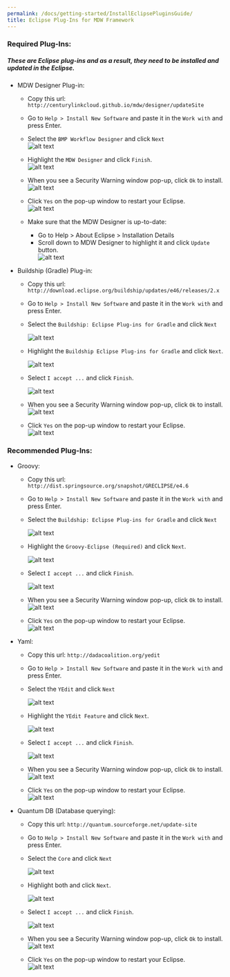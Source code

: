 ```yaml
---
permalink: /docs/getting-started/InstallEclipsePluginsGuide/
title: Eclipse Plug-Ins for MDW Framework
---
```


### Required Plug-Ins: 

##### These are Eclipse plug-ins and as a result, they need to be installed and updated in the Eclipse.  
   - MDW Designer Plug-in:
     - Copy this url: `http://centurylinkcloud.github.io/mdw/designer/updateSite`
     - Go to `Help > Install New Software` and paste it in the `Work with` and press Enter.
     - Select the `BMP Workflow Designer` and click `Next`        
       ![alt text](../images/designerPlugin.png "designerPlugin")
       
     - Highlight the `MDW Designer` and click `Finish`.   
       ![alt text](../images/designerPlugin2.png "designerPlugin2")
       
     - When you see a Security Warning window pop-up, click `Ok` to install.       
       ![alt text](../images/securityWarning.png "securityWarning")
       
     - Click `Yes` on the pop-up window to restart your Eclipse.   
       ![alt text](../images/restartEclipse.png "restartEclipse")  
       
     - Make sure that the MDW Designer is up-to-date:
       - Go to Help > About Eclipse > Installation Details 
       - Scroll down to MDW Designer to highlight it and click `Update` button.   
         ![alt text](../images/mdwDesignerUpdate.png "mdwDesignerUpdate")
   
   - Buildship (Gradle) Plug-in: 
     - Copy this url: `http://download.eclipse.org/buildship/updates/e46/releases/2.x`
     - Go to `Help > Install New Software` and paste it in the `Work with` and press Enter.
     - Select the `Buildship: Eclipse Plug-ins for Gradle` and click `Next`   
     
       ![alt text](../images/gradlePlugin.png "gradlePlugin")  
       
     - Highlight the `Buildship Eclipse Plug-ins for Gradle` and click `Next`.     
     
       ![alt text](../images/gradlePlugin2.png "gradlePlugin2")   
       
     - Select `I accept ...` and click `Finish`.      
     
       ![alt text](../images/gradlePlugin3.png "gradlePlugin3")   
       
     - When you see a Security Warning window pop-up, click `Ok` to install.       
       ![alt text](../images/securityWarning.png "securityWarning")
       
     - Click `Yes` on the pop-up window to restart your Eclipse.   
       ![alt text](../images/restartEclipse.png "restartEclipse")  
       
### Recommended Plug-Ins: 
   - Groovy: 
     - Copy this url: `http://dist.springsource.org/snapshot/GRECLIPSE/e4.6`
     - Go to `Help > Install New Software` and paste it in the `Work with` and press Enter.
     - Select the `Buildship: Eclipse Plug-ins for Gradle` and click `Next`   
     
       ![alt text](../images/groovyPlugin.png "groovyPlugin")  
       
     - Highlight the `Groovy-Eclipse (Required)` and click `Next`.     
     
       ![alt text](../images/groovyPlugin2.png "groovyPlugin2")   
       
     - Select `I accept ...` and click `Finish`.      
     
       ![alt text](../images/groovyPlugin3.png "groovyPlugin3")   
       
     - When you see a Security Warning window pop-up, click `Ok` to install.       
       ![alt text](../images/securityWarning.png "securityWarning")
       
     - Click `Yes` on the pop-up window to restart your Eclipse.   
       ![alt text](../images/restartEclipse.png "restartEclipse")       
          
   - Yaml: 
     - Copy this url: `http://dadacoalition.org/yedit`
     - Go to `Help > Install New Software` and paste it in the `Work with` and press Enter.
     - Select the `YEdit` and click `Next`   
     
       ![alt text](../images/yamlPlugin.png "yamlPlugin")  
       
     - Highlight the `YEdit Feature` and click `Next`.     
     
       ![alt text](../images/yamlPlugin2.png "yamlPluginn2")   
       
     - Select `I accept ...` and click `Finish`.      
     
       ![alt text](../images/yamlPlugin3.png "yamlPlugin3")   
       
     - When you see a Security Warning window pop-up, click `Ok` to install.       
       ![alt text](../images/securityWarning.png "securityWarning")
       
     - Click `Yes` on the pop-up window to restart your Eclipse.   
       ![alt text](../images/restartEclipse.png "restartEclipse")  

   - Quantum DB (Database querying):           
     
     - Copy this url: `http://quantum.sourceforge.net/update-site`
     - Go to `Help > Install New Software` and paste it in the `Work with` and press Enter.
     - Select the `Core` and click `Next`   
     
       ![alt text](../images/quantumDBPlugin.png "quantumDBPlugin")  
       
     - Highlight both and click `Next`.     
     
       ![alt text](../images/quantumDBPlugin2.png "quantumDBPlugin2")   
       
     - Select `I accept ...` and click `Finish`.      
     
       ![alt text](../images/quantumDBPlugin3.png "quantumDBPlugin3")   
       
     - When you see a Security Warning window pop-up, click `Ok` to install.       
       ![alt text](../images/securityWarning.png "securityWarning")
       
     - Click `Yes` on the pop-up window to restart your Eclipse.   
       ![alt text](../images/restartEclipse.png "restartEclipse")  
     
  
  
  
